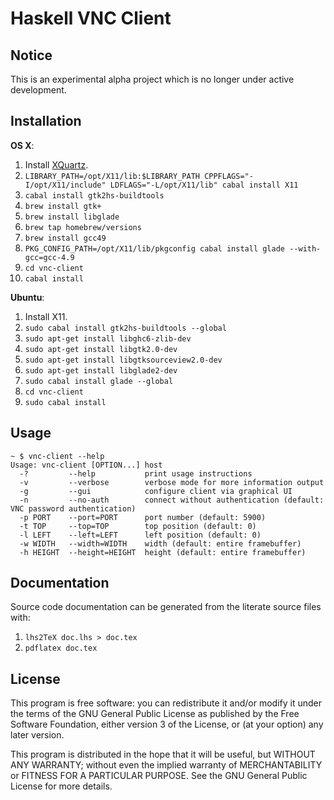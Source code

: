 Haskell VNC Client
==================

Notice
------

This is an experimental alpha project which is no longer under active development. 

Installation
------------

**OS X**:
    
1. Install [XQuartz](http://xquartz.macosforge.org/landing/).
2. `LIBRARY_PATH=/opt/X11/lib:$LIBRARY_PATH CPPFLAGS="-I/opt/X11/include" LDFLAGS="-L/opt/X11/lib" cabal install X11`
3. `cabal install gtk2hs-buildtools`
4. `brew install gtk+`
5. `brew install libglade`
6. `brew tap homebrew/versions`
7. `brew install gcc49`
8. `PKG_CONFIG_PATH=/opt/X11/lib/pkgconfig cabal install glade --with-gcc=gcc-4.9`
9. `cd vnc-client`
10. `cabal install`

**Ubuntu**:

1. Install X11.
2. `sudo cabal install gtk2hs-buildtools --global`
3. `sudo apt-get install libghc6-zlib-dev`
4. `sudo apt-get install libgtk2.0-dev`
5. `sudo apt-get install libgtksourceview2.0-dev`
8. `sudo apt-get install libglade2-dev`
9. `sudo cabal install glade --global`
10. `cd vnc-client`
11. `sudo cabal install`

Usage
-----

    ~ $ vnc-client --help
    Usage: vnc-client [OPTION...] host
      -?         --help           print usage instructions
      -v         --verbose        verbose mode for more information output
      -g         --gui            configure client via graphical UI
      -n         --no-auth        connect without authentication (default: VNC password authentication)
      -p PORT    --port=PORT      port number (default: 5900)
      -t TOP     --top=TOP        top position (default: 0)
      -l LEFT    --left=LEFT      left position (default: 0)
      -w WIDTH   --width=WIDTH    width (default: entire framebuffer)
      -h HEIGHT  --height=HEIGHT  height (default: entire framebuffer)

Documentation
-------------

Source code documentation can be generated from the literate source files with:

1. `lhs2TeX doc.lhs > doc.tex`
2. `pdflatex doc.tex`

License
-------

This program is free software: you can redistribute it and/or modify
it under the terms of the GNU General Public License as published by
the Free Software Foundation, either version 3 of the License, or
(at your option) any later version.

This program is distributed in the hope that it will be useful,
but WITHOUT ANY WARRANTY; without even the implied warranty of
MERCHANTABILITY or FITNESS FOR A PARTICULAR PURPOSE.  See the
GNU General Public License for more details.
